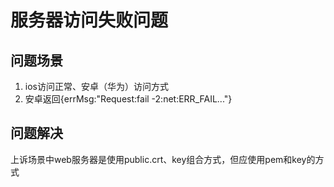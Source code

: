 # 服务器访问失败问题

## 问题场景

1. ios访问正常、安卓（华为）访问方式
2. 安卓返回{errMsg:"Request:fail -2:net:ERR_FAIL..."}

## 问题解决

上诉场景中web服务器是使用public.crt、key组合方式，但应使用pem和key的方式